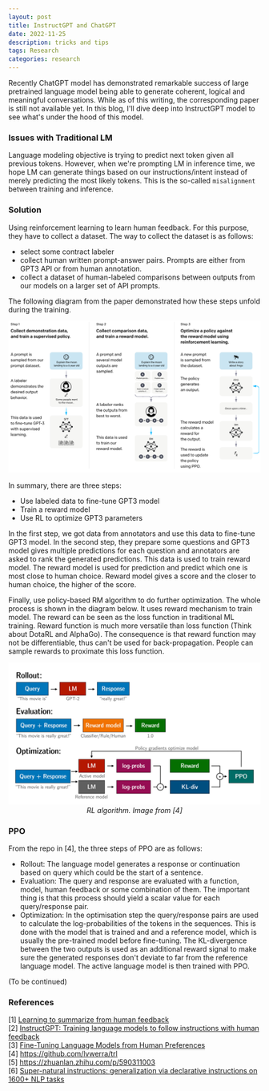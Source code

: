 ```yaml
---
layout: post
title: InstructGPT and ChatGPT
date: 2022-11-25
description: tricks and tips
tags: Research
categories: research
---
```

Recently ChatGPT model has demonstrated remarkable success of large pretrained language model being able to generate coherent, logical and meaningful conversations. While as of this writing, the corresponding paper is still not available yet. In this blog, I'll dive deep into InstructGPT model to see what's under the hood of this model. 
### Issues with Traditional LM
Language modeling objective is trying to predict next token given all previous tokens. However, when we're prompting LM in inference time, we hope LM can generate things based on our instructions/intent instead of merely predicting the most likely tokens. This is the so-called `misalignment` between training and inference. 

### Solution
Using reinforcement learning to learn human feedback. For this purpose, they have to collect a dataset. The way to collect the dataset is as follows: 
- select some contract labeler
- collect human written prompt-answer pairs. Prompts are either from GPT3 API or from human annotation.
- collect a dataset of human-labeled comparisons between outputs from our models on a larger set of API prompts.

The following diagram from the paper demonstrated how these steps unfold during the training. 
<p align="center">
    <img alt="make it parse" src="/assets/img/instructgpt.png" width="800"/>
    <br>
</p>

In summary, there are three steps: 
- Use labeled data to fine-tune GPT3 model
- Train a reward model
- Use RL to optimize GPT3 parameters

In the first step, we got data from annotators and use this data to fine-tune GPT3 model. In the second step, they prepare some questions and GPT3 model gives multiple predictions for each question and annotators are asked to rank the generated predictions. This data is used to train reward model. The reward model is used for prediction and predict which one is most close to human choice. Reward model gives a score and the closer to human choice, the higher of the score. 

Finally, use policy-based RM algorithm to do further optimization. The whole process is shown in the diagram below. It uses reward mechanism to train model. The reward can be seen as the loss function in traditional ML training. Reward function is much more versatile than loss function (Think about DotaRL and AlphaGo). The consequence is that reward function may not be differentiable, thus can't be used for back-propagation. People can sample rewards to proximate this loss function.

<p align="center">
    <img alt="rl" src="/assets/img/lm_rl.png" width="800"/>
    <br>
    <em>RL algorithm. Image from [4]</em>
    <br>
</p>

### PPO 

From the repo in [4], the three steps of PPO are as follows:

- Rollout: The language model generates a response or continuation based on query which could be the start of a sentence.
- Evaluation: The query and response are evaluated with a function, model, human feedback or some combination of them. The important thing is that this process should yield a scalar value for each query/response pair.
- Optimization: In the optimisation step the query/response pairs are used to calculate the log-probabilities of the tokens in the sequences. This is done with the model that is trained and and a reference model, which is usually the pre-trained model before fine-tuning. The KL-divergence between the two outputs is used as an additional reward signal to make sure the generated responses don't deviate to far from the reference language model. The active language model is then trained with PPO.

(To be continued)




### References
[1] [Learning to summarize from human feedback](https://arxiv.org/pdf/2009.01325.pdf) <br>
[2] [InstructGPT: Training language models to follow instructions with human feedback](https://arxiv.org/abs/2203.02155) <br>
[3] [Fine-Tuning Language Models from Human Preferences](https://arxiv.org/pdf/1909.08593.pdf) <br>
[4] https://github.com/lvwerra/trl  <br>
[5] https://zhuanlan.zhihu.com/p/590311003  <br>
[6] [Super-natural instructions: generalization via declarative instructions on 1600+ NLP tasks](https://arxiv.org/abs/2204.07705)
